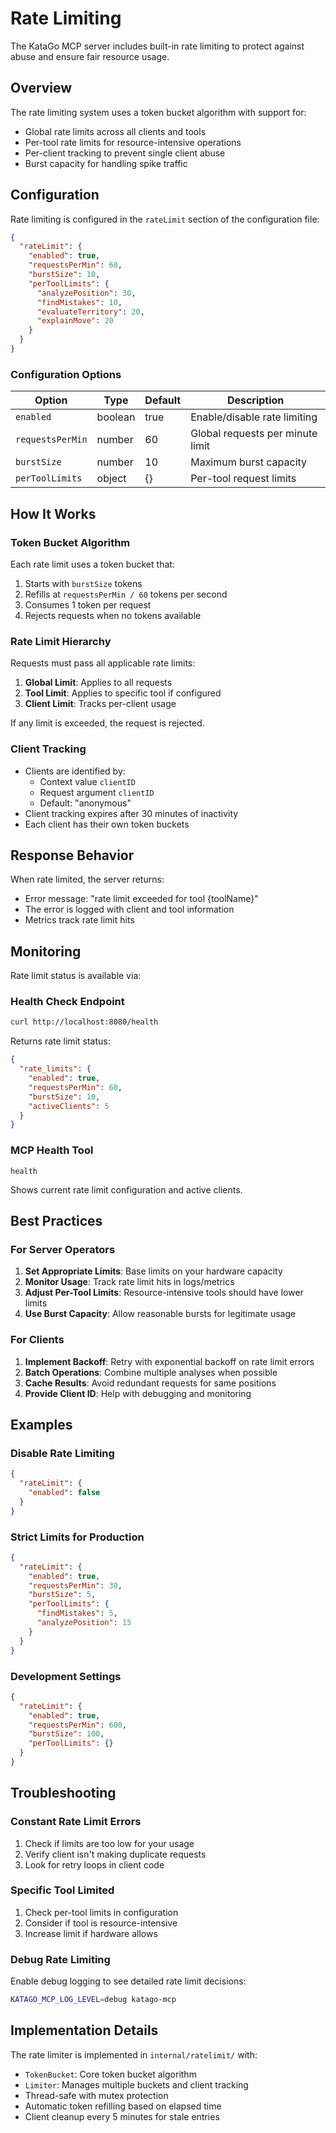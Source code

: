 # Rate Limiting

The KataGo MCP server includes built-in rate limiting to protect against abuse and ensure fair resource usage.

## Overview

The rate limiting system uses a token bucket algorithm with support for:
- Global rate limits across all clients and tools
- Per-tool rate limits for resource-intensive operations  
- Per-client tracking to prevent single client abuse
- Burst capacity for handling spike traffic

## Configuration

Rate limiting is configured in the `rateLimit` section of the configuration file:

```json
{
  "rateLimit": {
    "enabled": true,
    "requestsPerMin": 60,
    "burstSize": 10,
    "perToolLimits": {
      "analyzePosition": 30,
      "findMistakes": 10,
      "evaluateTerritory": 20,
      "explainMove": 20
    }
  }
}
```

### Configuration Options

| Option | Type | Default | Description |
|--------|------|---------|-------------|
| `enabled` | boolean | true | Enable/disable rate limiting |
| `requestsPerMin` | number | 60 | Global requests per minute limit |
| `burstSize` | number | 10 | Maximum burst capacity |
| `perToolLimits` | object | {} | Per-tool request limits |

## How It Works

### Token Bucket Algorithm

Each rate limit uses a token bucket that:
1. Starts with `burstSize` tokens
2. Refills at `requestsPerMin / 60` tokens per second
3. Consumes 1 token per request
4. Rejects requests when no tokens available

### Rate Limit Hierarchy

Requests must pass all applicable rate limits:

1. **Global Limit**: Applies to all requests
2. **Tool Limit**: Applies to specific tool if configured
3. **Client Limit**: Tracks per-client usage

If any limit is exceeded, the request is rejected.

### Client Tracking

- Clients are identified by:
  - Context value `clientID`
  - Request argument `clientID`
  - Default: "anonymous"
- Client tracking expires after 30 minutes of inactivity
- Each client has their own token buckets

## Response Behavior

When rate limited, the server returns:
- Error message: "rate limit exceeded for tool {toolName}"
- The error is logged with client and tool information
- Metrics track rate limit hits

## Monitoring

Rate limit status is available via:

### Health Check Endpoint

```bash
curl http://localhost:8080/health
```

Returns rate limit status:
```json
{
  "rate_limits": {
    "enabled": true,
    "requestsPerMin": 60,
    "burstSize": 10,
    "activeClients": 5
  }
}
```

### MCP Health Tool

```
health
```

Shows current rate limit configuration and active clients.

## Best Practices

### For Server Operators

1. **Set Appropriate Limits**: Base limits on your hardware capacity
2. **Monitor Usage**: Track rate limit hits in logs/metrics
3. **Adjust Per-Tool Limits**: Resource-intensive tools should have lower limits
4. **Use Burst Capacity**: Allow reasonable bursts for legitimate usage

### For Clients

1. **Implement Backoff**: Retry with exponential backoff on rate limit errors
2. **Batch Operations**: Combine multiple analyses when possible
3. **Cache Results**: Avoid redundant requests for same positions
4. **Provide Client ID**: Help with debugging and monitoring

## Examples

### Disable Rate Limiting

```json
{
  "rateLimit": {
    "enabled": false
  }
}
```

### Strict Limits for Production

```json
{
  "rateLimit": {
    "enabled": true,
    "requestsPerMin": 30,
    "burstSize": 5,
    "perToolLimits": {
      "findMistakes": 5,
      "analyzePosition": 15
    }
  }
}
```

### Development Settings

```json
{
  "rateLimit": {
    "enabled": true,
    "requestsPerMin": 600,
    "burstSize": 100,
    "perToolLimits": {}
  }
}
```

## Troubleshooting

### Constant Rate Limit Errors

1. Check if limits are too low for your usage
2. Verify client isn't making duplicate requests
3. Look for retry loops in client code

### Specific Tool Limited

1. Check per-tool limits in configuration
2. Consider if tool is resource-intensive
3. Increase limit if hardware allows

### Debug Rate Limiting

Enable debug logging to see detailed rate limit decisions:

```bash
KATAGO_MCP_LOG_LEVEL=debug katago-mcp
```

## Implementation Details

The rate limiter is implemented in `internal/ratelimit/` with:
- `TokenBucket`: Core token bucket algorithm
- `Limiter`: Manages multiple buckets and client tracking
- Thread-safe with mutex protection
- Automatic token refilling based on elapsed time
- Client cleanup every 5 minutes for stale entries